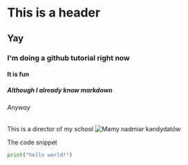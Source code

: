 # This is a header
## Yay
### I'm doing a github tutorial right now
#### It is fun
##### Although I already know markdown
###### Anyway

This is a director of my school
![Mamy nadmiar kandydatów](https://www.zsk.poznan.pl/wp-content/uploads/2019/05/ryszard-pyssa.jpg)

The code snippet
``` python
print("hello world!")
```
